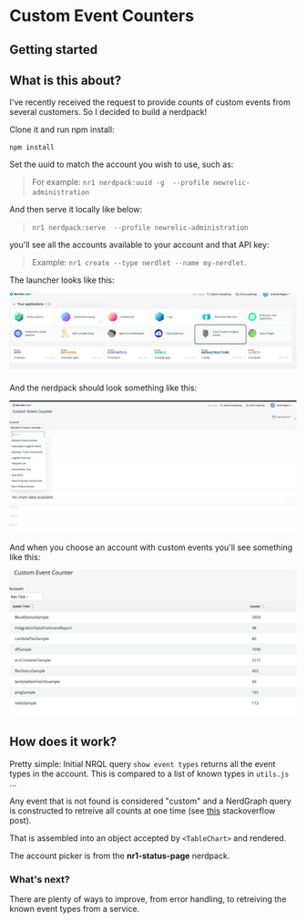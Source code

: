 # Custom Event Counters

## Getting started


## What is this about?

I've recently received the request to provide counts of custom events from several customers. So I decided to build a nerdpack!

Clone it and run npm install:

```
npm install
```

Set the uuid to match the account you wish to use, such as:

> For example: `nr1 nerdpack:uuid -g  --profile newrelic-administration`


And then serve it locally like below: 

> `nr1 nerdpack:serve  --profile newrelic-administration`

you'll see all the accounts available to your account and that API key:


> Example: `nr1 create --type nerdlet --name my-nerdlet`.

The launcher looks like this: 

![Screenshot #1](screenshots/screenshot_01.png)

And the nerdpack should look something like this:

![Screenshot #1](screenshots/screenshot_02.png)

And when you choose an account with custom events you'll see something like this: 

![Screenshot #1](screenshots/screenshot_03.png)



## How does it work?

Pretty simple: Initial NRQL query `show event types` returns all the event types in the account. This is compared to a list of known types in `utils.js` ... 

Any event that is not found is considered "custom" and a NerdGraph query is constructed to retreive all counts at one time (see [this](https://stackoverflow.com/c/new-relic/questions/309) stackoverflow post). 

That is assembled into an object accepted by `<TableChart>` and rendered. 

The account picker is from the **nr1-status-page** nerdpack.

### What's next?

There are plenty of ways to improve, from error handling, to retreiving the known event types from a service. 




